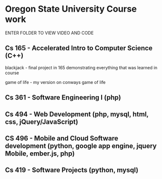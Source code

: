 # Oregon State University Course work

ENTER FOLDER TO VIEW VIDEO AND CODE

## Cs 165 - Accelerated Intro to Computer Science (C++) 

blackjack - final project in 165 demonstrating everything that was learned in course

game of life - my version on conways game of life

## Cs 361 - Software Engineering I (php) 

## Cs 494 - Web Development (php, mysql, html, css, jQuery/JavaScript)

## CS 496 - Mobile and Cloud Software development (python, google app engine, jquery Mobile, ember.js, php) 

## Cs 419 - Software Projects (python, mysql) 


